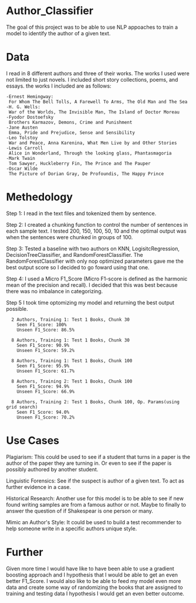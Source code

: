 # Author_Classifier
The goal of this project was to be able to use NLP appoaches to train a model to identify the author of a given text.


# Data
I read in 8 different authors and three of their works. The works I used were not limited to just novels. I included short story collections, poems, and essays.
the works I included are as follows:

    -Ernest Hemingway:
     For Whom The Bell Tolls, A Farewell To Arms, The Old Man and The Sea
    -H. G. Wells:
     War of the Worlds, The Invisible Man, The Island of Doctor Moreau
    -Fyodor Dostoefsky 
     Brothers Karmazov, Demons, Crime and Punishment
    -Jane Austen 
     Emma, Pride and Prejudice, Sense and Sensibility 
    -Leo Tolstoy 
     War and Peace, Anna Karenina, What Men Live by and Other Stories 
    -Lewis Carroll 
     Alice in Wonderland, Through the looking glass, Phantasmagoria
    -Mark Twain 
     Tom Sawyer, Huckleberry Fin, The Prince and The Pauper
    -Oscar Wilde 
     The Picture of Dorian Gray, De Profoundis, The Happy Prince

# Methedology

Step 1: I read in the text files and tokenized them by sentence. 

Step 2: I created a chunking function to control the number of sentences in each sample text. I tested 200, 150, 100, 50, 10 and the optimal output was when the sentences were chunked in groups of 100.

Step 3: Tested a baseline with two authors on KNN, LogisitcRegression, DecisionTreeClassifier, and RandomForestClassifier. The RandomForestClassifier with only nop optimized parameters gave me the best output score so I decided to go foward using that one. 

Step 4: I used a Micro F1_Score (Micro F1-score is defined as the harmonic mean of the precision and recall). I decided that this was best because there was no imbalance in categorizing. 

Step 5 I took time optomizing my model and returning the best output possible. 
      
      2 Authors, Training 1: Test 1 Books, Chunk 30
        Seen F1_Score: 100%
        Unseen F1_Score: 86.5%
        
      8 Authors, Training 1: Test 1 Books, Chunk 30
        Seen F1_Score: 90.9%
        Unseen F1_Score: 59.2%
        
      8 Authors, Training 1: Test 1 Books, Chunk 100
        Seen F1_Score: 95.9%
        Unseen F1_Score: 61.7%
        
      8 Authors, Training 2: Test 1 Books, Chunk 100
        Seen F1_Score: 94.9%
        Unseen F1_Score: 66.9%
        
      8 Authors, Training 2: Test 1 Books, Chunk 100, Op. Params(using grid search)
        Seen F1_Score: 94.0%
        Unseen F1_Score: 70.2%
        
# Use Cases

Plagiarism: This could be used to see if a student that turns in a paper is the author of the paper they are turning in. Or even to see if the paper is possibly authored by another student. 

Linguistic Forensics: See if the suspect is author of a given text. To act as further evidence in a case. 

Historical Research: Another use for this model is to be able to see if new found writing samples are from a famous author or not. Maybe to finally to answer the question of if Shakespear is one person or many.

Mimic an Author's Style: It could be used to build a test recommender to help someone write in a specific authors unique style. 


# Further

Given more time I would have like to have been able to use a gradient boosting approach and I hypothesis that I would be able to get an even better F1_Score. I would also like to be able to feed my model even more data and create some way of randomizing the books that are assigned to training and testing data I hypothesis I would get an even better outcome. 







     
